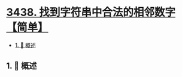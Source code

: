 # [3438. 找到字符串中合法的相邻数字【简单】](https://github.com/tnotesjs/TNotes.leetcode/tree/main/notes/3438.%20%E6%89%BE%E5%88%B0%E5%AD%97%E7%AC%A6%E4%B8%B2%E4%B8%AD%E5%90%88%E6%B3%95%E7%9A%84%E7%9B%B8%E9%82%BB%E6%95%B0%E5%AD%97%E3%80%90%E7%AE%80%E5%8D%95%E3%80%91)

<!-- region:toc -->

- [1. 📝 概述](#1--概述)

<!-- endregion:toc -->

## 1. 📝 概述
